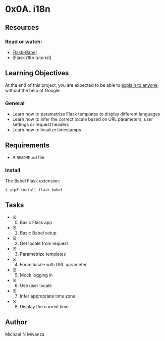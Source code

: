 # 0x0A. i18n

## Resources
### Read or watch:
* [Flask-Babel](https://flask-babel.tkte.ch/)
* [Flask i18n tutorial]
## Learning Objectives
At the end of this project, you are expected to be able to [explain to anyone](https://fs.blog/2012/04/feynman-technique/), without the help of Google:
### General
* Learn how to parametrize Flask templates to display different languages
* Learn how to infer the correct locale based on URL parameters, user settings or request headers
* Learn how to localize timestamps

## Requirements
* A ```README.md``` file.
### Install
The Babel Flask extension:
```
$ pip3 install flask_babel
```

## Tasks
* [x] 0. Basic Flask app
* [x] 1. Basic Babel setup
* [x] 2. Get locale from request
* [x] 3. Parametrize templates
* [x] 4. Force locale with URL parameter
* [x] 5. Mock logging in
* [x] 6. Use user locale
* [x] 7. Infer appropriate time zone
* [x] 8. Display the current time

## Author 
Michael N Mwanza
